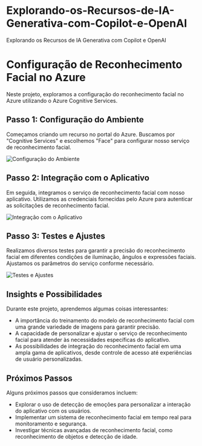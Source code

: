 # Explorando-os-Recursos-de-IA-Generativa-com-Copilot-e-OpenAI
 Explorando os Recursos de IA Generativa com Copilot e OpenAI
# Configuração de Reconhecimento Facial no Azure

Neste projeto, exploramos a configuração do reconhecimento facial no Azure utilizando o Azure Cognitive Services.

## Passo 1: Configuração do Ambiente

Começamos criando um recurso no portal do Azure. Buscamos por "Cognitive Services" e escolhemos "Face" para configurar nosso serviço de reconhecimento facial.

![Configuração do Ambiente](https://exemplo.com/configuracao_ambiente.png)

## Passo 2: Integração com o Aplicativo

Em seguida, integramos o serviço de reconhecimento facial com nosso aplicativo. Utilizamos as credenciais fornecidas pelo Azure para autenticar as solicitações de reconhecimento facial.

![Integração com o Aplicativo](https://exemplo.com/integracao_aplicativo.png)

## Passo 3: Testes e Ajustes

Realizamos diversos testes para garantir a precisão do reconhecimento facial em diferentes condições de iluminação, ângulos e expressões faciais. Ajustamos os parâmetros do serviço conforme necessário.

![Testes e Ajustes](https://exemplo.com/testes_ajustes.png)

## Insights e Possibilidades

Durante este projeto, aprendemos algumas coisas interessantes:

- A importância do treinamento do modelo de reconhecimento facial com uma grande variedade de imagens para garantir precisão.
- A capacidade de personalizar e ajustar o serviço de reconhecimento facial para atender às necessidades específicas do aplicativo.
- As possibilidades de integração do reconhecimento facial em uma ampla gama de aplicativos, desde controle de acesso até experiências de usuário personalizadas.

## Próximos Passos

Alguns próximos passos que consideramos incluem:

- Explorar o uso de detecção de emoções para personalizar a interação do aplicativo com os usuários.
- Implementar um sistema de reconhecimento facial em tempo real para monitoramento e segurança.
- Investigar técnicas avançadas de reconhecimento facial, como reconhecimento de objetos e detecção de idade.



